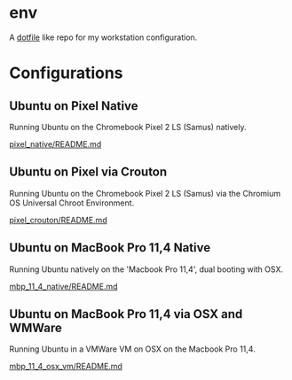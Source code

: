# env

A [dotfile](https://dotfiles.github.io/) like repo for my workstation configuration.

# Configurations

## Ubuntu on Pixel Native

Running Ubuntu on the Chromebook Pixel 2 LS (Samus) natively.

[pixel_native/README.md](notes/pixel_native/README.md)


## Ubuntu on Pixel via Crouton

Running Ubuntu on the Chromebook Pixel 2 LS (Samus) via the Chromium OS Universal Chroot Environment.

[pixel_crouton/README.md](notes/pixel_crouton/README.md)


## Ubuntu on MacBook Pro 11,4 Native 

Running Ubuntu natively on the 'Macbook Pro 11,4', dual booting with OSX.

[mbp_11_4_native/README.md](notes/mbp_11_4_native/README.md)


## Ubuntu on MacBook Pro 11,4 via OSX and WMWare

Running Ubuntu in a VMWare VM on OSX on the Macbook Pro 11,4.

[mbp_11_4_osx_vm/README.md](notes/mbp_11_4_osx_vm/README.md)